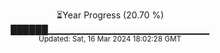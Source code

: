 <p align="center">
⏳Year Progress (20.70 %)<br>
██████▁▁▁▁▁▁▁▁▁▁▁▁▁▁▁▁▁▁▁▁▁▁▁▁ <br>
<sub>Updated: Sat, 16 Mar 2024 18:02:28 GMT</sub>
</p>

